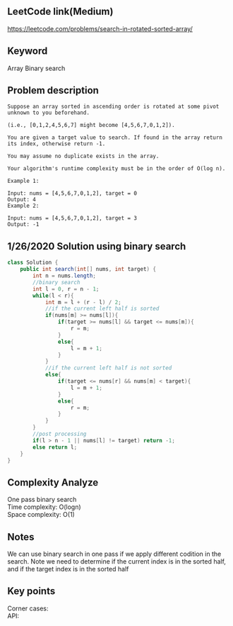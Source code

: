 ## LeetCode link(Medium)
https://leetcode.com/problems/search-in-rotated-sorted-array/

## Keyword
Array Binary search

## Problem description
```
Suppose an array sorted in ascending order is rotated at some pivot unknown to you beforehand.

(i.e., [0,1,2,4,5,6,7] might become [4,5,6,7,0,1,2]).

You are given a target value to search. If found in the array return its index, otherwise return -1.

You may assume no duplicate exists in the array.

Your algorithm's runtime complexity must be in the order of O(log n).

Example 1:

Input: nums = [4,5,6,7,0,1,2], target = 0
Output: 4
Example 2:

Input: nums = [4,5,6,7,0,1,2], target = 3
Output: -1
```
## 1/26/2020 Solution using binary search

```java
class Solution {
    public int search(int[] nums, int target) {
        int n = nums.length;
        //binary search
        int l = 0, r = n - 1;
        while(l < r){
            int m = l + (r - l) / 2;
            //if the current left half is sorted
            if(nums[m] >= nums[l]){
                if(target >= nums[l] && target <= nums[m]){
                    r = m;
                }
                else{
                    l = m + 1;
                }
            }
            //if the current left half is not sorted
            else{
                if(target <= nums[r] && nums[m] < target){
                    l = m + 1;
                }
                else{
                    r = m;
                }
            }
        }
        //post processing
        if(l > n - 1 || nums[l] != target) return -1;
        else return l;
    }
}
```

## Complexity Analyze
One pass binary search\
Time complexity: O(logn)\
Space complexity: O(1)

## Notes
We can use binary search in one pass if we apply different codition in the search. Note we need to determine if the current index is in the sorted half, and if the target index is in the sorted half

## Key points
Corner cases:\
API:
